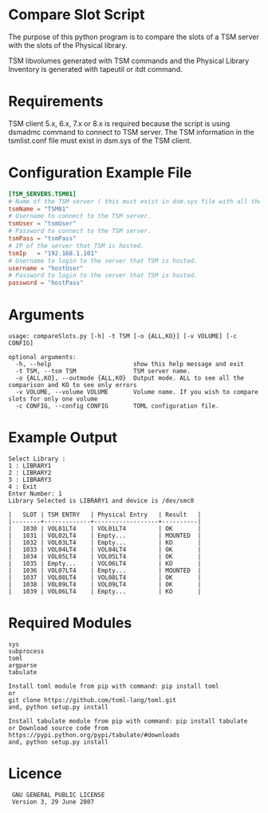 # Compare Slot Script

The purpose of this python program is to compare the slots of a TSM server 
with the slots of the Physical library.

TSM libvolumes generated with TSM commands and the Physical Library Inventory 
is generated with tapeutil or itdt command.

# Requirements

TSM client 5.x, 6.x, 7.x or 8.x is required because the script is using dsmadmc command to 
connect to TSM server. 
The TSM information in the tsmlist.conf file must exist in dsm.sys of the TSM client.

# Configuration Example File
```toml
[TSM_SERVERS.TSM01]
# Name of the TSM server ( this must exist in dsm.sys file with all the STANZA information.)
tsmName = "TSM01"
# Username to connect to the TSM server.
tsmUser = "tsmUser"
# Password to connect to the TSM server.
tsmPass = "tsmPass"
# IP of the server that TSM is hosted.
tsmIp   = "192.168.1.101"
# Username to login to the server that TSM is hosted.
username = "hostUser"
# Password to login to the server that TSM is hosted.
password = "hostPass"
```

# Arguments
```
usage: compareSlots.py [-h] -t TSM [-o {ALL,KO}] [-v VOLUME] [-c CONFIG]

optional arguments:
  -h, --help                       show this help message and exit
  -t TSM, --tsm TSM                TSM server name.
  -o {ALL,KO}, --outmode {ALL,KO}  Output mode. ALL to see all the comparison and KO to see only errors
  -v VOLUME, --volume VOLUME       Volume name. If you wish to compare slots for only one volume
  -c CONFIG, --config CONFIG       TOML configuration file.
```

# Example Output
```
Select Library :
1 : LIBRARY1
2 : LIBRARY2
3 : LIBRARY3
4 : Exit
Enter Number: 1
Library Selected is LIBRARY1 and device is /dev/smc0

|   SLOT | TSM ENTRY   | Physical Entry   | Result   |
|--------+-------------+------------------+----------|
|   1030 | VOL01LT4    | VOL01LT4         | OK       |
|   1031 | VOL02LT4    | Empty...         | MOUNTED  |
|   1032 | VOL03LT4    | Empty...         | KO       |
|   1033 | VOL04LT4    | VOL04LT4         | OK       |
|   1034 | VOL05LT4    | VOL05LT4         | OK       |
|   1035 | Empty...    | VOL06LT4         | KO       |
|   1036 | VOL07LT4    | Empty...         | MOUNTED  |
|   1037 | VOL08LT4    | VOL08LT4         | OK       |
|   1038 | VOL09LT4    | VOL09LT4         | OK       |
|   1039 | VOL06LT4    | Empty...         | KO       |

```

# Required Modules
```
sys
subprocess
toml
argparse
tabulate

Install toml module from pip with command: pip install toml
or
git clone https://github.com/toml-lang/toml.git
and, python setup.py install

Install tabulate module from pip with command: pip install tabulate
or Download source code from https://pypi.python.org/pypi/tabulate/#downloads
and, python setup.py install
```


# Licence
```
 GNU GENERAL PUBLIC LICENSE
 Version 3, 29 June 2007
```

